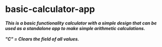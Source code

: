 # basic-calculator-app

<i><strong>This is a basic functionality calculator with a simple design that can be used as a standalone app to make simple arithmetic calculations.
<br>
<br>
"C" = Clears the field of all values.
</strong></i>